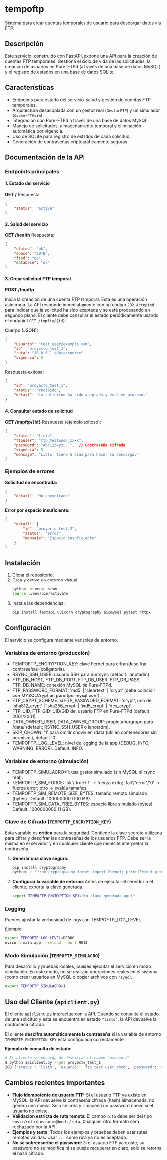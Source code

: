 # tempoftp

Sistema para crear cuentas temporales de usuario para descargar datos vía FTP.

## Descripción

Este servicio, construido con FastAPI, expone una API para la creación de cuentas FTP temporales. Gestiona el ciclo de vida de las solicitudes, la creación de usuarios en Pure-FTPd (a través de una base de datos MySQL) y el registro de estados en una base de datos SQLite.

## Características

- Endpoints para estado del servicio, salud y gestión de cuentas FTP temporales.
- Arquitectura desacoplada con un gestor real (`GestorFTP`) y un simulador (`GestorFTPsim`).
- Integración con Pure-FTPd a través de una base de datos MySQL.
- Manejo de solicitudes, almacenamiento temporal y eliminación automática por vigencia.
- Uso de SQLite para registro de estados de cada solicitud.
- Generación de contraseñas criptográficamente seguras.

## Documentación de la API

### Endpoints principales

#### 1. Estado del servicio
**GET /**
Respuesta:
```json
{
    "status": "active"
}
```

#### 2. Salud del servicio
**GET /health**
Respuesta:
```json
{
    "status": "ok",
    "space": "20TB",
    "ftpd": "up",
    "database": "ok"
}
```

#### 3. Crear solicitud FTP temporal
**POST /tmpftp**

Inicia la creación de una cuenta FTP temporal. Esta es una operación asíncrona. La API responde inmediatamente con un código `202 Accepted` para indicar que la solicitud ha sido aceptada y se está procesando en segundo plano. El cliente debe consultar el estado periódicamente usando el endpoint `GET /tmpftp/{id}`.

Cuerpo (JSON):
```json
{
    "usuario": "test.user@example.com",
    "id": "proyecto_test_1",
    "ruta": "10.0.0.1:/data/source",
    "vigencia": 5
}
```
Respuesta exitosa:
```json
{
    "id": "proyecto_test_1",
    "status": "recibido",
    "detail": "La solicitud ha sido aceptada y está en proceso."
}
```


#### 4. Consultar estado de solicitud
**GET /tmpftp/{id}**
Respuesta (ejemplo exitoso):
```json
{
    "status": "listo",
    "ftpuser": "ftp_testuser_xxxx",
    "password": "Abc123xyz...",  // Contraseña cifrada
    "vigencia": 5,
    "mensaje": "Listo, tiene 5 días para hacer la descarga."
}
```

### Ejemplos de errores

**Solicitud no encontrada:**
```json
{
    "detail": "No encontrado"
}
```

**Error por espacio insuficiente:**
```json
{
    "detail": {
        "id": "proyecto_test_2",
        "status": "error",
        "mensaje": "Espacio insuficiente"
    }
}
```

## Instalación

1.  Clona el repositorio.
2.  Crea y activa un entorno virtual:
    ```bash
    python -m venv .venv
    source .venv/bin/activate
    ```
3.  Instala las dependencias:
    ```bash
    pip install fastapi uvicorn cryptography aiomysql pytest httpx
    ```

## Configuración

El servicio se configura mediante variables de entorno.

### Variables de entorno (producción)
- TEMPOFTP_ENCRYPTION_KEY: clave Fernet para cifrar/descifrar contraseñas (obligatoria).
- RSYNC_SSH_USER: usuario SSH para du/rsync (default: lanotadm).
- FTP_DB_HOST, FTP_DB_PORT, FTP_DB_USER, FTP_DB_PASS, FTP_DB_NAME: conexión MySQL de Pure-FTPd.
- FTP_PASSWORD_FORMAT: 'md5' | 'cleartext' | 'crypt' (debe coincidir con MYSQLCrypt en pureftpd-mysql.conf).
- FTP_CRYPT_SCHEME: si FTP_PASSWORD_FORMAT='crypt', uno de 'sha512_crypt' | 'sha256_crypt' | 'md5_crypt' | 'des_crypt'.
- FTP_UID, FTP_GID: UID/GID del usuario FTP en Pure-FTPd (default 2001/2001).
- DATA_OWNER_USER, DATA_OWNER_GROUP: propietario/grupo para /data/<usuario> (default: RSYNC_SSH_USER o lanotadm).
- SKIP_CHOWN: '1' para omitir chown en /data (útil en contenedores sin permisos), default '0'.
- TEMPOFTP_LOG_LEVEL: nivel de logging de la app (DEBUG, INFO, WARNING, ERROR). Default: INFO.

### Variables de entorno (simulación)
- TEMPOFTP_SIMULACRO=1: usa gestor simulado (sin MySQL ni rsync real).
- TEMPOFTP_SIM_FORCE: 'ok'/'true'/'1' → fuerza éxito; 'fail'/'error'/'0' → fuerza error; otro → evalúa tamaños.
- TEMPOFTP_SIM_REMOTE_SIZE_BYTES: tamaño remoto simulado (bytes). Default: 100000000 (100 MB).
- TEMPOFTP_SIM_DATA_FREE_BYTES: espacio libre simulado (bytes). Default: 1000000000 (1 GB).

### Clave de Cifrado (`TEMPOFTP_ENCRYPTION_KEY`)

Esta variable es **crítica** para la seguridad. Contiene la clave secreta utilizada para cifrar y descifrar las contraseñas de los usuarios FTP. Debe ser la misma en el servidor y en cualquier cliente que necesite interpretar la contraseña.

1.  **Generar una clave segura**:
    ```bash
    pip install cryptography
    python -c "from cryptography.fernet import Fernet; print(Fernet.generate_key().decode())"
    ```

2.  **Configurar la variable de entorno**: Antes de ejecutar el servidor o el cliente, exporta la clave generada.
    ```bash
    export TEMPOFTP_ENCRYPTION_KEY="tu_clave_generada_aqui"
    ```

### Logging
Puedes ajustar la verbosidad de logs con TEMPOFTP_LOG_LEVEL.

Ejemplo:
```bash
export TEMPOFTP_LOG_LEVEL=DEBUG
uvicorn main:app --reload --port 9043
```

### Modo Simulación (`TEMPOFTP_SIMULACRO`)

Para desarrollo y pruebas locales, puedes ejecutar el servicio en modo simulación. En este modo, no se realizan operaciones reales en el sistema (como crear usuarios en MySQL o copiar archivos con `rsync`).

```bash
export TEMPOFTP_SIMULACRO=1
```

## Uso del Cliente (`apiclient.py`)

El cliente `apiclient.py` interactúa con la API. Cuando se consulta el estado de una solicitud y esta se encuentra en estado `"listo"`, la API devuelve la contraseña cifrada.

El cliente **descifra automáticamente la contraseña** si la variable de entorno `TEMPOFTP_ENCRYPTION_KEY` está configurada correctamente.

**Ejemplo de consulta de estado:**
```bash
# El cliente se encarga de descifrar el campo "password"
$ python apiclient.py --get proyecto_test_1
200 {'status': 'listo', 'usuario': 'ftp_test.user_abcd', 'password': 'cleartextpassword123', 'mensaje': 'Listo, tiene 5 días para hacer la descarga.', 'vigencia': 5}
```

## Cambios recientes importantes

- **Flujo idempotente de usuario FTP:** Si el usuario FTP ya existe en MySQL, la API devuelve la contraseña cifrada (hash) almacenada, no genera una nueva. Solo se crea y almacena un password nuevo si el usuario no existe.
- **Validación estricta de ruta remota:** El campo `ruta` debe ser del tipo `host:/ruta` o `usuario@host:/ruta`. Cualquier otro formato será rechazado por la API.
- **Ejemplos y tests:** Todos los ejemplos y pruebas deben usar rutas remotas válidas. Usar `...` como ruta ya no es aceptado.
- **No se sobreescribe el password:** Si el usuario FTP ya existe, su password no se modifica ni se puede recuperar en claro, solo se retorna el hash cifrado.
